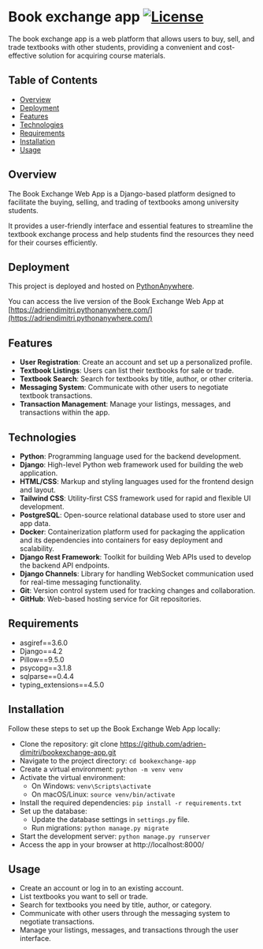Book exchange app
[![License](https://img.shields.io/badge/license-MIT-blue.svg)](LICENSE)
=====

The book exchange app is a web platform that allows users to buy, sell, and trade textbooks with other students, providing a convenient and cost-effective solution for acquiring course materials.

## Table of Contents
* [Overview](#overview)
* [Deployment](#deployment)
* [Features](#features)
* [Technologies](#technologies)
* [Requirements](#requirements)
* [Installation](#installation)
* [Usage](#usage)

## Overview
The Book Exchange Web App is a Django-based platform designed to facilitate the buying, selling, and trading of textbooks among university students. 

It provides a user-friendly interface and essential features to streamline the textbook exchange process and help students find the resources they need for their courses efficiently.

## Deployment

This project is deployed and hosted on [PythonAnywhere](https://www.pythonanywhere.com/).

You can access the live version of the Book Exchange Web App at [https://adriendimitri.pythonanywhere.com/](https://adriendimitri.pythonanywhere.com/)

## Features
- **User Registration**: Create an account and set up a personalized profile.
- **Textbook Listings**: Users can list their textbooks for sale or trade.
- **Textbook Search**: Search for textbooks by title, author, or other criteria.
- **Messaging System**: Communicate with other users to negotiate textbook transactions.
- **Transaction Management**: Manage your listings, messages, and transactions within the app.


## Technologies
- **Python**: Programming language used for the backend development.
- **Django**: High-level Python web framework used for building the web application.
- **HTML/CSS**: Markup and styling languages used for the frontend design and layout.
- **Tailwind CSS**: Utility-first CSS framework used for rapid and flexible UI development.
- **PostgreSQL**: Open-source relational database used to store user and app data.
- **Docker**: Containerization platform used for packaging the application and its dependencies into containers for easy deployment and scalability.
- **Django Rest Framework**: Toolkit for building Web APIs used to develop the backend API endpoints.
- **Django Channels**: Library for handling WebSocket communication used for real-time messaging functionality.
- **Git**: Version control system used for tracking changes and collaboration.
- **GitHub**: Web-based hosting service for Git repositories.

## Requirements
* asgiref==3.6.0
* Django==4.2
* Pillow==9.5.0
* psycopg==3.1.8
* sqlparse==0.4.4
* typing_extensions==4.5.0


## Installation

Follow these steps to set up the Book Exchange Web App locally:

- Clone the repository: git clone https://github.com/adrien-dimitri/bookexchange-app.git
- Navigate to the project directory: ```cd bookexchange-app```
- Create a virtual environment: ```python -m venv venv```
- Activate the virtual environment:
  - On Windows: ```venv\Scripts\activate```
  - On macOS/Linux: ```source venv/bin/activate```
- Install the required dependencies: ```pip install -r requirements.txt```
- Set up the database:
  - Update the database settings in `settings.py` file.
  - Run migrations: ```python manage.py migrate```
- Start the development server: ```python manage.py runserver```
- Access the app in your browser at http://localhost:8000/


## Usage

- Create an account or log in to an existing account.
- List textbooks you want to sell or trade.
- Search for textbooks you need by title, author, or category.
- Communicate with other users through the messaging system to negotiate transactions.
- Manage your listings, messages, and transactions through the user interface.
